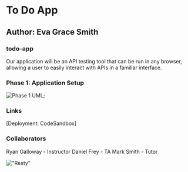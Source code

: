 # To Do App

## Author: Eva Grace Smith

### todo-app

Our application will be an API testing tool that can be run in any browser, allowing a user to easily interact with APIs in a familiar interface.




### Phase 1: Application Setup

![Phase 1 UML](./src/assets/Class31UML.png);



### Links

[Deployment: CodeSandbox]

### Collaborators

Ryan Galloway - Instructor
Daniel Frey - TA
Mark Smith - Tutor

!["Resty"](./src/assets/rusty.png)